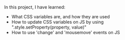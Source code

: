 In this project, I have learned:
<ul>
  <li>What CSS variables are, and how they are used</li>
  <li>How to update CSS variables on JS by using ".style.setProperty(property, value)"</li>
  <li>How to use 'change' and 'mousemove' events on JS</li>
</ul>
